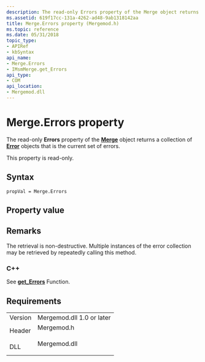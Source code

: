 ```yaml
---
description: The read-only Errors property of the Merge object returns a collection of Error objects that is the current set of errors.
ms.assetid: 619f17cc-131a-4262-ad48-9ab1318142aa
title: Merge.Errors property (Mergemod.h)
ms.topic: reference
ms.date: 05/31/2018
topic_type: 
- APIRef
- kbSyntax
api_name: 
- Merge.Errors
- IMsmMerge.get_Errors
api_type: 
- COM
api_location: 
- Mergemod.dll
---
```


# Merge.Errors property

The read-only **Errors** property of the [**Merge**](merge-object.md) object returns a collection of [**Error**](error-object.md) objects that is the current set of errors.

This property is read-only.

## Syntax


```JScript
propVal = Merge.Errors
```



## Property value

## Remarks

The retrieval is non-destructive. Multiple instances of the error collection may be retrieved by repeatedly calling this method.

### C++

See [**get\_Errors**](/windows/win32/api/mergemod/nf-mergemod-imsmmerge-get_errors) Function.

## Requirements



|                    |                                                                                         |
|--------------------|-----------------------------------------------------------------------------------------|
| Version<br/> | Mergemod.dll 1.0 or later<br/>                                                    |
| Header<br/>  | <dl> <dt>Mergemod.h</dt> </dl>   |
| DLL<br/>     | <dl> <dt>Mergemod.dll</dt> </dl> |



 

 
